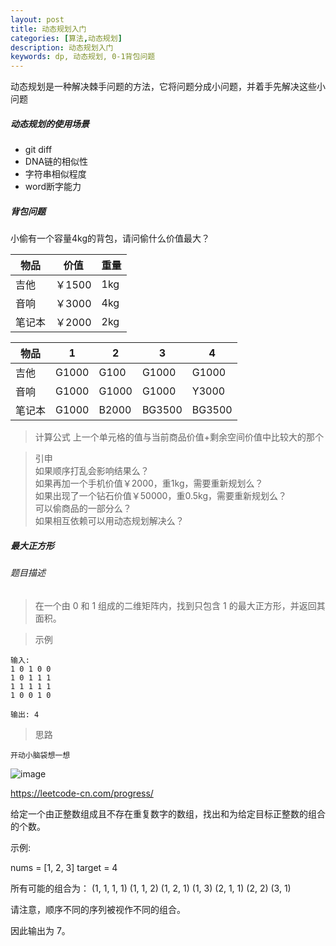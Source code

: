 ```yaml
---
layout: post
title: 动态规划入门
categories: [算法,动态规划]
description: 动态规划入门
keywords: dp, 动态规划, 0-1背包问题
---
```


动态规划是一种解决棘手问题的方法，它将问题分成小问题，并着手先解决这些小问题


##### 动态规划的使用场景
- git diff
- DNA链的相似性
- 字符串相似程度
- word断字能力

##### 背包问题
小偷有一个容量4kg的背包，请问偷什么价值最大？


 物品 | 价值 | 重量
---|---|---
吉他 | ￥1500 | 1kg
音响 | ￥3000 | 4kg
笔记本 | ￥2000 | 2kg


物品   |1 |2 | 3|4
---|---|---|---|---
吉他   | G1000 | G100 |G1000  |G1000|
音响   | G1000 |  G1000| G1000 | Y3000|
笔记本 | G1000 | B2000|BG3500  |BG3500 |

> 计算公式
上一个单元格的值与当前商品价值+剩余空间价值中比较大的那个
 
> 引申  
如果顺序打乱会影响结果么？  
如果再加一个手机价值￥2000，重1kg，需要重新规划么？  
如果出现了一个钻石价值￥50000，重0.5kg，需要重新规划么？  
可以偷商品的一部分么？  
如果相互依赖可以用动态规划解决么？

##### 最大正方形
###### 题目描述
> 在一个由 0 和 1 组成的二维矩阵内，找到只包含 1 的最大正方形，并返回其面积。

> 示例

```
输入: 
1 0 1 0 0
1 0 1 1 1
1 1 1 1 1
1 0 0 1 0

输出: 4
```


> 思路

```
开动小脑袋想一想
```

![image](https://pic.leetcode-cn.com/28657155fcebc3f210982e889ceef89f6295fb48999222bfe0e52514158c446e-image.png)



https://leetcode-cn.com/progress/



给定一个由正整数组成且不存在重复数字的数组，找出和为给定目标正整数的组合的个数。

示例:

nums = [1, 2, 3]
target = 4

所有可能的组合为：
(1, 1, 1, 1)
(1, 1, 2)
(1, 2, 1)
(1, 3)
(2, 1, 1)
(2, 2)
(3, 1)

请注意，顺序不同的序列被视作不同的组合。

因此输出为 7。



